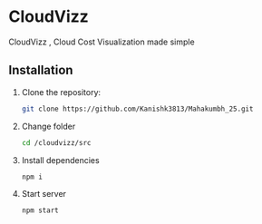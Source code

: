 # CloudVizz
CloudVizz , Cloud Cost Visualization made simple


## Installation

1. Clone the repository:
   ```bash
   git clone https://github.com/Kanishk3813/Mahakumbh_25.git
2. Change folder
    ```bash
    cd /cloudvizz/src
3. Install dependencies
    ```bash
    npm i
4. Start server 
    ```bash
    npm start